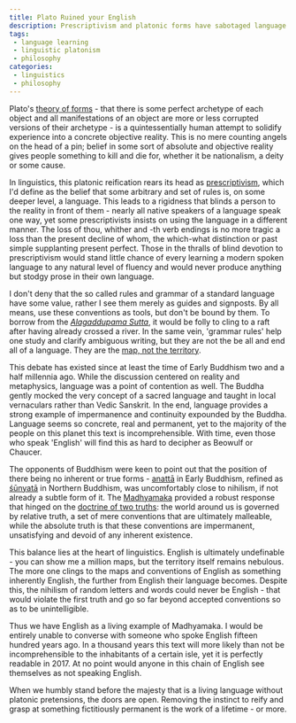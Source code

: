 ```yaml
---
title: Plato Ruined your English
description: Prescriptivism and platonic forms have sabotaged language learning for generations. We need a linguistic Madhyamaka.
tags:
 - language learning
 - linguistic platonism
 - philosophy
categories:
 - linguistics
 - philosophy
---
```

Plato's [theory of forms][0] - that there is some perfect archetype of each object and all manifestations of an object are more or less corrupted versions of their archetype - is a quintessentially human attempt to solidify experience into a concrete objective reality. This is no mere counting angels on the head of a pin; belief in some sort of absolute and objective reality gives people something to kill and die for, whether it be nationalism, a deity or some cause.

In linguistics, this platonic reification rears its head as [prescriptivism][1], which I'd define as the belief that some arbitrary and set of rules is, on some deeper level, a language. This leads to a rigidness that blinds a person to the reality in front of them - nearly all native speakers of a language speak one way, yet some prescriptivists insists on using the language in a different manner. The loss of thou, whither and -th verb endings is no more tragic a loss than the present decline of whom, the which-what distinction or past simple supplanting present perfect. Those in the thralls of blind devotion to prescriptivism would stand little chance of every learning a modern spoken language to any natural level of fluency and would never produce anything but stodgy prose in their own language.

I don't deny that the so called rules and grammar of a standard language have some value, rather I see them merely as guides and signposts. By all means, use these conventions as tools, but don't be bound by them. To borrow from the [*Alagaddupama Sutta*][2], it would be folly to cling to a raft after having already crossed a river. In the same vein, 'grammar rules' help one study and clarify ambiguous writing, but they are not the be all and end all of a language. They are the [map, not the territory][3].

This debate has existed since at least the time of Early Buddhism two and a half millennia ago. While the discussion centered on reality and metaphysics, language was a point of contention as well. The Buddha gently mocked the very concept of a sacred language and taught in local vernaculars rather than Vedic Sanskrit. In the end, language provides a strong example of impermanence and continuity expounded by the Buddha. Language seems so concrete, real and permanent, yet to the majority of the people on this planet this text is incomprehensible. With time, even those who speak 'English' will find this as hard to decipher as Beowulf or Chaucer.

The opponents of Buddhism were keen to point out that the position of there being no inherent or true forms - [anattā][4] in Early Buddhism, refined as [śūnyatā][5] in Northern Buddhism, was uncomfortably close to nihilism, if not already a subtle form of it. The [Madhyamaka][6] provided a robust response that hinged on the [doctrine of two truths][7]: the world around us is governed by relative truth, a set of mere conventions that are ultimately malleable, while the absolute truth is that these conventions are impermanent, unsatisfying and devoid of any inherent existence.

This balance lies at the heart of linguistics. English is ultimately undefinable - you can show me a million maps, but the territory itself remains nebulous. The more one clings to the maps and conventions of English as something inherently English, the further from English their language becomes. Despite this, the nihilism of random letters and words could never be English - that would violate the first truth and go so far beyond accepted conventions so as to be unintelligible.

Thus we have English as a living example of Madhyamaka. I would be entirely unable to converse with someone who spoke English fifteen hundred years ago. In a thousand years this text will more likely than not be incomprehensible to the inhabitants of a certain isle, yet it is perfectly readable in 2017. At no point would anyone in this chain of English see themselves as not speaking English.

When we humbly stand before the majesty that is a living language without platonic pretensions, the doors are open. Removing the instinct to reify and grasp at something fictitiously permanent is the work of a lifetime - or more.  

[0]: https://en.wikipedia.org/wiki/Theory_of_Forms
[1]: https://en.wikipedia.org/wiki/Linguistic_prescription
[2]: http://www.accesstoinsight.org/tipitaka/mn/mn.022.than.html
[3]: https://en.wikipedia.org/wiki/Map–territory_relation
[4]: https://en.wikipedia.org/wiki/Anatta
[5]: https://en.wikipedia.org/wiki/Śūnyatā
[6]: https://en.wikipedia.org/wiki/Madhyamaka
[7]: https://en.wikipedia.org/wiki/Two_truths_doctrine
